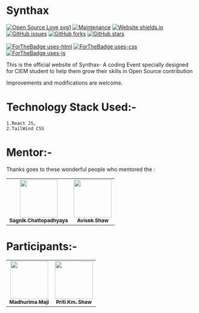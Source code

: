 # Synthax

[![Open Source Love svg1](https://badges.frapsoft.com/os/v1/open-source.svg?v=103)](https://github.com/ellerbrock/open-source-badges/)
[![Maintenance](https://img.shields.io/badge/Maintained%3F-yes-green.svg)](https://github.com/shawavisek35/synthack/graphs/commit-activity)
[![Website shields.io](https://img.shields.io/website-up-down-green-red/http/shields.io.svg)](https://synthax.live/)
[![GitHub issues](https://img.shields.io/github/issues/shawavisek35/synthack)](https://github.com/shawavisek35/synthack/issues)
[![GitHub forks](https://img.shields.io/github/forks/shawavisek35/synthack?style=social)](https://github.com/shawavisek35/synthack/network)
[![GitHub stars](https://img.shields.io/github/stars/shawavisek35/synthack?style=social)](https://github.com/shawavisek35/synthack/stargazers)
<br><br>
[![ForTheBadge uses-html](http://ForTheBadge.com/images/badges/uses-html.svg)](https://synthax.live/)
[![ForTheBadge uses-css](http://ForTheBadge.com/images/badges/uses-css.svg)](https://synthax.live/)
[![ForTheBadge uses-js](http://ForTheBadge.com/images/badges/uses-js.svg)](https://synthax.live/)


This is the official website of Synthax- A coding Event specially designed for CIEM student to help them grow their skills in Open Source contribution

Improvements and modifications are welcome.

# Technology Stack Used:-
    1.React JS,
    2.TailWind CSS

# Mentor:-

Thanks goes to these wonderful people who mentored the :

<!-- ALL-CONTRIBUTORS-LIST:START - Do not remove or modify this section -->
<!-- prettier-ignore-start -->
<!-- markdownlint-disable -->

<!--Add a max of 6 people in each row -->
<table>
  <tr>
      <td align="center">
          <a href="https://www.sagnik.engineer/">
              <img src="https://avatars3.githubusercontent.com/u/36898274?s=400&u=938aced314a039925c43c0e3e15344d9dc963ac1&v=4" width="100px;" alt=""/><br />
              <sub>
                  <b>
                      <strong>Sagnik Chattopadhyaya</strong>
                  </b>
              </sub>
          </a>
      </td>
      <td align="center">
          <a href="https://avisekcode.netlify.app">
              <img src="https://avatars0.githubusercontent.com/u/56290578?s=460&u=b767f8396a3a2b2b14b0a65097944fe2709be5c9&v=4" width="100px;" alt="" /><br />
              <sub>
                  <b>
                      <strong>Avisek Shaw</strong>
                  </b>
              </sub>
          </a>
      </td>
  </tr>
</table>

# Participants:-



<table>
  <tr>
      <td align="center">
          <a href="https://github.com/madhurima99">
              <img src="https://avatars3.githubusercontent.com/u/56292303?s=460&u=fb853b0d8e4964e7e04be2f8b90931eae5c323e4&v=4" width="100px;" alt=""/><br />
              <sub>
                  <b>
                      <strong>Madhurima Maji</strong>
                  </b>
              </sub>
          </a>
      </td>
      <td align="center">
          <a href="https://github.com/pritikmshaw">
              <img src="https://avatars3.githubusercontent.com/u/63417428?s=400&u=e17ba5501ab0ee9edbe864ab48eb1e4905815cd3&v=4" width="100px;" alt=""/><br />
              <sub>
                  <b>
                      <strong>Priti Km. Shaw</strong>
                  </b>
              </sub>
          </a>
      </td>
  </tr>
</table>

